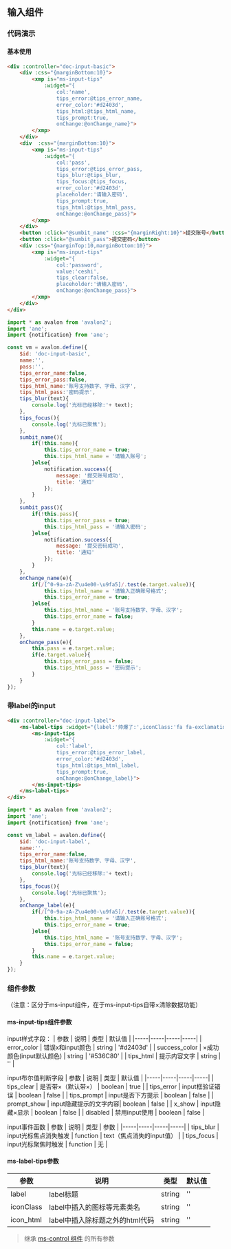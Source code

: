 ## 输入组件

### 代码演示

#### 基本使用

``` html
<div :controller="doc-input-basic">
    <div :css="{marginBottom:10}">
        <xmp is="ms-input-tips" 
            :widget="{
                col:'name',
                tips_error:@tips_error_name,
                error_color:'#d2403d',
                tips_html:@tips_html_name,
                tips_prompt:true,
                onChange:@onChange_name}">
        </xmp>
    </div>
    <div  :css="{marginBottom:10}">
        <xmp is="ms-input-tips" 
            :widget="{
                col:'pass',
                tips_error:@tips_error_pass,
                tips_blur:@tips_blur,
                tips_focus:@tips_focus,
                error_color:'#d2403d', 
                placeholder:'请输入密码',
                tips_prompt:true,
                tips_html:@tips_html_pass,
                onChange:@onChange_pass}">
        </xmp>
    </div>
    <button :click="@sumbit_name" :css="{marginRight:10}">提交账号</button>
    <button :click="@sumbit_pass">提交密码</button>
    <div :css="{marginTop:10,marginBottom:10}">
        <xmp is="ms-input-tips" 
            :widget="{
                col:'password',
                value:'ceshi',
                tips_clear:false, 
                placeholder:'请输入密码',
                onChange:@onChange_pass}">
        </xmp>
    </div>
</div>
```

``` js
import * as avalon from 'avalon2';
import 'ane';
import {notification} from 'ane';

const vm = avalon.define({
    $id: 'doc-input-basic',
    name:'',
    pass:'',
    tips_error_name:false,
    tips_error_pass:false,
    tips_html_name:'账号支持数字、字母、汉字',
    tips_html_pass:'密码提示',
    tips_blur(text){
        console.log('光标已经移除:'+ text);
    },
    tips_focus(){
        console.log('光标已聚焦');
    },
    sumbit_name(){
        if(!this.name){
            this.tips_error_name = true;
            this.tips_html_name = '请输入账号';
        }else{
            notification.success({
                message: '提交账号成功',
                title: '通知'
            });
        }
    },
    sumbit_pass(){
        if(!this.pass){
            this.tips_error_pass = true;
            this.tips_html_pass = '请输入密码';
        }else{
            notification.success({
                message: '提交密码成功',
                title: '通知'
            });
        }
    },
    onChange_name(e){
        if(/[^0-9a-zA-Z\u4e00-\u9fa5]/.test(e.target.value)){
            this.tips_html_name = '请输入正确账号格式';
            this.tips_error_name = true;
        }else{
            this.tips_html_name = '账号支持数字、字母、汉字';
            this.tips_error_name = false;
        }
        this.name = e.target.value;
    },
    onChange_pass(e){
        this.pass = e.target.value;
        if(e.target.value){
            this.tips_error_pass = false;
            this.tips_html_pass = '密码提示';
        }
    }
});
```


### 带label的input

``` html
<div :controller="doc-input-label">
    <ms-label-tips :widget="{label:'帅爆了:',iconClass:'fa fa-exclamation-circle',icon_html:'<span>*</span>'}">
        <ms-input-tips
            :widget="{
                col:'label',
                tips_error:@tips_error_label,
                error_color:'#d2403d',
                tips_html:@tips_html_label,
                tips_prompt:true,
                onChange:@onChange_label}">
        </ms-input-tips>
    </ms-label-tips>
</div>
```

``` js
import * as avalon from 'avalon2';
import 'ane';
import {notification} from 'ane';

const vm_label = avalon.define({
    $id: 'doc-input-label',
    name:'',
    tips_error_name:false,
    tips_html_name:'账号支持数字、字母、汉字',
    tips_blur(text){
        console.log('光标已经移除:'+ text);
    },
    tips_focus(){
        console.log('光标已聚焦');
    },
    onChange_label(e){
        if(/[^0-9a-zA-Z\u4e00-\u9fa5]/.test(e.target.value)){
            this.tips_html_name = '请输入正确账号格式';
            this.tips_error_name = true;
        }else{
            this.tips_html_name = '账号支持数字、字母、汉字';
            this.tips_error_name = false;
        }
        this.name = e.target.value;
    }
});
```


### 组件参数
（注意：区分于ms-input组件，在于ms-input-tips自带×清除数据功能）

#### ms-input-tips组件参数
input样式字段：
| 参数 | 说明 | 类型 | 默认值 |
|-----|-----|-----|-----|
| error_color | 错误x和input颜色 | string | '#d2403d' |
| success_color | ×成功颜色(input默认颜色) | string | '#536C80' |
| tips_html | 提示内容文字 | string | '' |

input布尔值判断字段
| 参数 | 说明 | 类型 | 默认值 |
|-----|-----|-----|-----|
| tips_clear | 是否带×（默认带×） | boolean | true |
| tips_error | input框验证错误 | boolean | false |
| tips_prompt | input是否下方提示 | boolean | false |
| prompt_show | input隐藏提示的文字内容| boolean | false |
| x_show | input隐藏×显示 | boolean | false |
| disabled | 禁用input使用 | boolean | false |

input事件函数
| 参数 | 说明 | 类型 | 参数 |
|-----|-----|-----|-----|
| tips_blur | input光标焦点消失触发 | function | text（焦点消失的input值） |
| tips_focus | input光标聚焦时触发 | function | 无 |


#### ms-label-tips参数
| 参数 | 说明 | 类型 | 默认值 |
|-----|-----|-----|-----|
| label | label标题 | string | '' |
| iconClass | label中插入的图标等元素类名 | string | '' |
| icon_html | label中插入除标题之外的html代码 | string | '' |


> 继承 [ms-control 组件](#!/form-control) 的所有参数